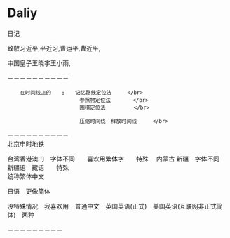 # Daliy
日记

致敬习近平,平近习,曹运平,曹近平,

中国皇子王晓宇王小雨,



－－－－－－－－－－



        在时间线上的　　;　　记忆路线定位法　　　</br>
                           参照物定位法       </br>
                           围棋定位法         </br>
                           
                           压缩时间线　释放时间线     </br>


－－－－－－－－－－　</br>
北京申时地铁


        
        
台湾香港澳门　字体不同　　喜欢用繁体字　　特殊　
内蒙古 新疆　字体不同　　新疆语　藏语　　特殊　       
统称繁体中文


日语　更像简体　


没特殊情况　我喜欢用　普通中文　英国英语(正式)　美国英语(互联网非正式简体)　两种

－－－－－－－－－ </br>
